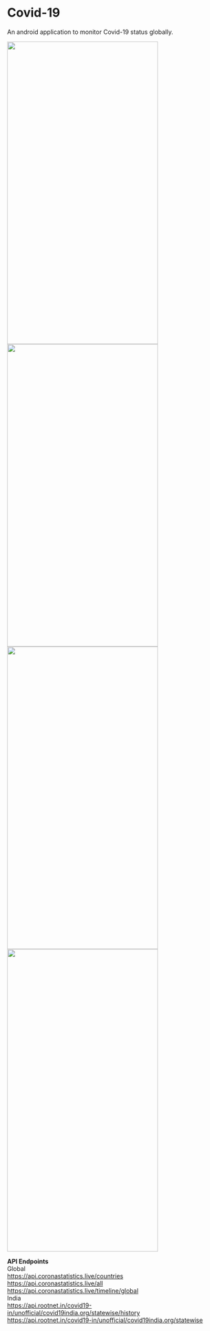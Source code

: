 # Covid-19
An android application to monitor Covid-19 status globally.
<br>



<p float="left">
    <img src="SS1.png" width="350" height="700"  />
  <img src="SS2.png" width="350" height="700"  />
  <img src="SS3.png" width="350" height="700"  /> 
  <img src="SS4.png" width="350" height="700"  />
</p>




<b>API Endpoints</b><br>
Global <br>
https://api.coronastatistics.live/countries<br>
https://api.coronastatistics.live/all<br>
https://api.coronastatistics.live/timeline/global<br>
India<br>
https://api.rootnet.in/covid19-in/unofficial/covid19india.org/statewise/history<br>
https://api.rootnet.in/covid19-in/unofficial/covid19india.org/statewise<br>

